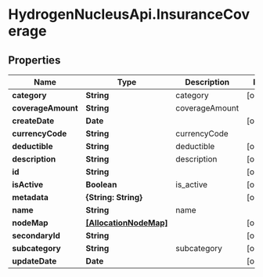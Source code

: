 # HydrogenNucleusApi.InsuranceCoverage

## Properties
Name | Type | Description | Notes
------------ | ------------- | ------------- | -------------
**category** | **String** | category | [optional] 
**coverageAmount** | **String** | coverageAmount | 
**createDate** | **Date** |  | [optional] 
**currencyCode** | **String** | currencyCode | 
**deductible** | **String** | deductible | [optional] 
**description** | **String** | description | [optional] 
**id** | **String** |  | [optional] 
**isActive** | **Boolean** | is_active | [optional] 
**metadata** | **{String: String}** |  | [optional] 
**name** | **String** | name | 
**nodeMap** | [**[AllocationNodeMap]**](AllocationNodeMap.md) |  | [optional] 
**secondaryId** | **String** |  | [optional] 
**subcategory** | **String** | subcategory | [optional] 
**updateDate** | **Date** |  | [optional] 


